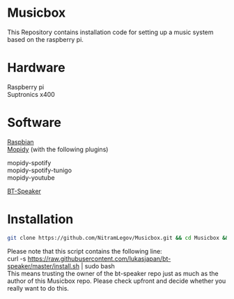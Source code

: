 # Musicbox
This Repository contains installation code for setting up a music system based on the raspberry pi.<br>
# Hardware
Raspberry pi<br>
Suptronics x400<br>

# Software
[Raspbian](https://www.raspberrypi.org/downloads/raspbian/)<br>
[Mopidy](https://www.mopidy.com/) (with the following plugins)<br>

   mopidy-spotify <br>
   mopidy-spotify-tunigo <br>
   mopidy-youtube<br>
   
[BT-Speaker](https://github.com/lukasjapan/bt-speaker)<br>

# Installation
```bash
git clone https://github.com/NitramLegov/Musicbox.git && cd Musicbox && sudo ./Install.sh
```
Please note that this script contains the following line:<br>
curl -s https://raw.githubusercontent.com/lukasjapan/bt-speaker/master/install.sh | sudo bash <br>
This means trusting the owner of the bt-speaker repo just as much as the author of this Musicbox repo. Please check upfront and decide whether you really want to do this.
